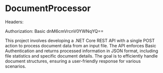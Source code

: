 # DocumentProcessor

Headers:

Authorization: Basic dnM6cmVrcnV0YWNqYQ==



This project involves developing a .NET Core REST API with a single POST action to process document data from an input file. The API enforces Basic Authentication and returns processed information in JSON format, including file statistics and specific document details. The goal is to efficiently handle document structures, ensuring a user-friendly response for various scenarios.
